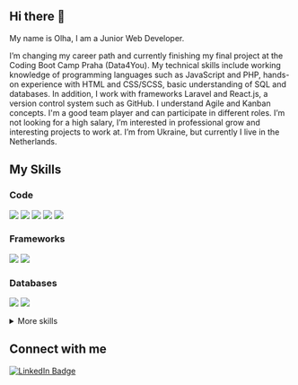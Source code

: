 <!--
**OlhaRohoza/OlhaRohoza** is a ✨ _special_ ✨ repository because its `README.md` (this file) appears on your GitHub profile.

Here are some ideas to get you started:

- 🔭 I’m currently working on ...
- 🌱 I’m currently learning ...
- 👯 I’m looking to collaborate on ...
- 🤔 I’m looking for help with ...
- 💬 Ask me about ...
- 📫 How to reach me: ...
- 😄 Pronouns: ...
- ⚡ Fun fact: ...
-->

## Hi there 👋

My name is Olha, I am a Junior Web Developer.

I’m changing my career path and currently finishing my final project at the Coding Boot Camp Praha (Data4You). My technical skills include working knowledge of programming languages such as JavaScript and PHP, hands-on experience with HTML and CSS/SCSS, basic understanding of SQL and databases. In addition, I work with frameworks Laravel and React.js, a version control system such as GitHub. I understand Agile and Kanban concepts. I'm a good team player and can participate in different roles. I’m not looking for a high salary, I’m interested in professional grow and interesting projects to work at. I’m from Ukraine, but currently I live in the Netherlands. 


## My Skills

### Code
![](https://img.shields.io/badge/Code-HTML-blue)
![](https://img.shields.io/badge/Code-JavaScript-blue)
![](https://img.shields.io/badge/Code-PHP-blue)
![](https://img.shields.io/badge/Code-SQL-blue)
![](https://img.shields.io/badge/Code-CSS-blue)

### Frameworks
![](https://img.shields.io/badge/Frameworks-React.js-yellow)
![](https://img.shields.io/badge/Frameworks-Laravel-yellow)

### Databases
![](https://img.shields.io/badge/Databases-MySQL-orange)
![](https://img.shields.io/badge/Databases-MariaDB-orange)

<details>
<summary>More skills</summary>
<br />

### Tools
![](https://img.shields.io/badge/Tools-VSCode-red)
![](https://img.shields.io/badge/Tools-WebPack-red)
![](https://img.shields.io/badge/Tools-NPM-red)
![](https://img.shields.io/badge/Tools-GitHub-red)
![](https://img.shields.io/badge/Tools-Figma-red)

### Processes
![](https://img.shields.io/badge/Processes-Scrum-yellowgreen)
![](https://img.shields.io/badge/Processes-Kanban-yellowgreen)
![](https://img.shields.io/badge/Processes-Agile-yellowgreen)
![](https://img.shields.io/badge/Processes-Mentoring-yellowgreen)

</details>

## Connect with me
[![LinkedIn Badge](https://img.shields.io/badge/LinkedIn-Profile-informational?style=flat&logo=linkedin&logoColor=white&color=0D76A8)](https://www.linkedin.com/in/olha-rohoza/)
